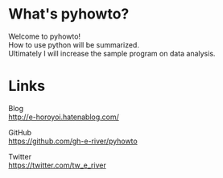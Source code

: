 # What's pyhowto?
Welcome to pyhowto!  
How to use python will be summarized.  
Ultimately I will increase the sample program on data analysis.

# Links
Blog  
http://e-horoyoi.hatenablog.com/

GitHub  
https://github.com/gh-e-river/pyhowto

Twitter  
https://twitter.com/tw_e_river

